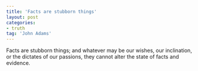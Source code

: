 ```yaml
---
title: 'Facts are stubborn things'
layout: post
categories:
- truth
tag: 'John Adams'
---
```


Facts are stubborn things; and whatever may be our wishes, our inclination, or the dictates of our passions, they cannot alter the state of facts and evidence.